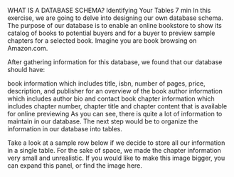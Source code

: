 

WHAT IS A DATABASE SCHEMA?
Identifying Your Tables
7 min
In this exercise, we are going to delve into designing our own database schema. The purpose of our database is to enable an online bookstore to show its catalog of books to potential buyers and for a buyer to preview sample chapters for a selected book. Imagine you are book browsing on Amazon.com.

After gathering information for this database, we found that our database should have:

book information which includes title, isbn, number of pages, price, description, and publisher for an overview of the book
author information which includes author bio and contact
book chapter information which includes chapter number, chapter title and chapter content that is available for online previewing
As you can see, there is quite a lot of information to maintain in our database. The next step would be to organize the information in our database into tables.

Take a look at a sample row below if we decide to store all our information in a single table. For the sake of space, we made the chapter information very small and unrealistic. If you would like to make this image bigger, you can expand this panel, or find the image here.


